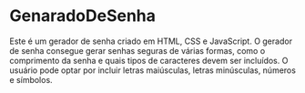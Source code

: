 # GenaradoDeSenha
Este é um gerador de senha criado em HTML, CSS e JavaScript. O gerador de senha consegue gerar senhas seguras de várias formas, como o comprimento da senha e quais tipos de caracteres devem ser incluídos. O usuário pode optar por incluir letras maiúsculas, letras minúsculas, números e símbolos.

